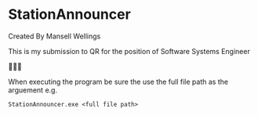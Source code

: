# StationAnnouncer

Created By Mansell Wellings

This is my submission to QR for the position of Software Systems Engineer

🚆🚆🚆

When executing the program be sure the use the full file path as the arguement e.g.

```
StationAnnouncer.exe <full file path>
```
